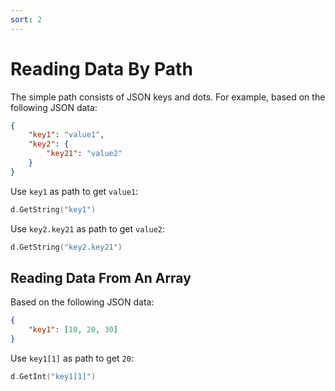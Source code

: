 ```yaml
---
sort: 2
---
```


# Reading Data By Path

The simple path consists of JSON keys and dots. For example, based on the following JSON data:

```json
{
	"key1": "value1",
	"key2": {
		"key21": "value2"
	}
}
```

Use `key1` as path to get `value1`:

```go
d.GetString("key1")
```

Use `key2.key21` as path to get `value2`:

```go
d.GetString("key2.key21")
```

## Reading Data From An Array

Based on the following JSON data:

```json
{
	"key1": [10, 20, 30]
}
```

Use `key1[1]` as path to get `20`:

```go
d.GetInt("key1[1]")
```
